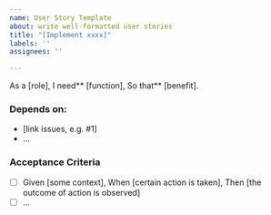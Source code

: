 ```yaml
---
name: User Story Template
about: write well-formatted user stories
title: "[Implement xxxx]"
labels: ''
assignees: ''

---
```


As a [role], I need** [function], So that** [benefit].
      
### Depends on:
- [link issues, e.g. #1]
- ...

### Acceptance Criteria     
- [ ] Given [some context], When [certain action is taken], Then [the outcome of action is observed]
- [ ]  ...
